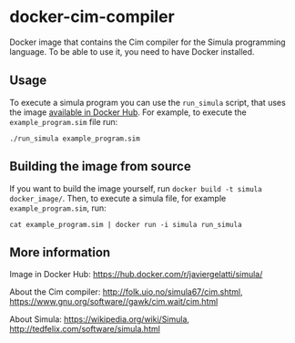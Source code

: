 # docker-cim-compiler
Docker image that contains the Cim compiler for the Simula programming language.
To be able to use it, you need to have Docker installed.

## Usage
To execute a simula program you can use the `run_simula` script, that uses the image [available in Docker Hub](https://hub.docker.com/r/javiergelatti/simula/).
For example, to execute the `example_program.sim` file run:

```
./run_simula example_program.sim
```

## Building the image from source
If you want to build the image yourself, run `docker build -t simula docker_image/`.
Then, to execute a simula file, for example `example_program.sim`, run:

```
cat example_program.sim | docker run -i simula run_simula
```

## More information
Image in Docker Hub: https://hub.docker.com/r/javiergelatti/simula/

About the Cim compiler: http://folk.uio.no/simula67/cim.shtml, https://www.gnu.org/software//gawk/cim.wait/cim.html

About Simula: https://wikipedia.org/wiki/Simula, http://tedfelix.com/software/simula.html
